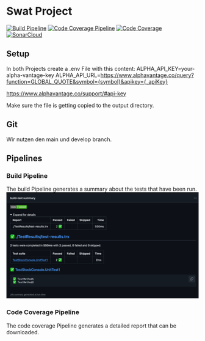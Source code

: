 # Swat Project
[![Build Pipeline](https://github.com/ostaubzug/SwatStockConsole/actions/workflows/buildpipeline.yml/badge.svg)](https://github.com/ostaubzug/SwatStockConsole/actions/workflows/buildpipeline.yml)
[![Code Coverage Pipeline](https://github.com/ostaubzug/SwatStockConsole/actions/workflows/codecoverage.yml/badge.svg)](https://github.com/ostaubzug/SwatStockConsole/actions/workflows/codecoverage.yml)
[![Code Coverage](https://img.shields.io/endpoint?url=https://gist.githubusercontent.com/ostaubzug/d3cd25b634cc40dd9ebd104ce7fffce7/raw/code-coverage.json)](https://github.com/ostaubzug/SwatStockConsole/actions/workflows/codecoverage.yml)
[![SonarCloud](https://sonarcloud.io/api/project_badges/measure?project=ostaubzug_SwatStockConsole&metric=alert_status)](https://sonarcloud.io/project/overview?id=ostaubzug_SwatStockConsole)

## Setup
In both Projects create a .env File with this content:
ALPHA_API_KEY=your-alpha-vantage-key
ALPHA_API_URL=https://www.alphavantage.co/query?function=GLOBAL_QUOTE&symbol={symbol}&apikey={_apiKey}

https://www.alphavantage.co/support/#api-key

Make sure the file is getting copied to the output directory.

## Git
Wir nutzen den main und develop branch.

## Pipelines

### Build Pipeline
The build Pipeline generates a summary about the tests that have been run.
![TestSummary](Images/TestSummary.png)

### Code Coverage Pipeline
The code coverage Pipeline generates a detailed report that can be downloaded.